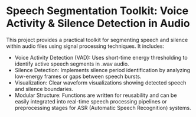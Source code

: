 # Speech Segmentation Toolkit: Voice Activity & Silence Detection in Audio

This project provides a practical toolkit for segmenting speech and silence within audio files using signal processing techniques. It includes:
- Voice Activity Detection (VAD): Uses short-time energy thresholding to identify active speech segments in .wav audio.
- Silence Detection: Implements silence period identification by analyzing low-energy frames or gaps between speech bursts.
- Visualization: Clear waveform visualizations showing detected speech and silence boundaries.
- Modular Structure: Functions are written for reusability and can be easily integrated into real-time speech processing pipelines or preprocessing stages for ASR (Automatic Speech Recognition) systems.
